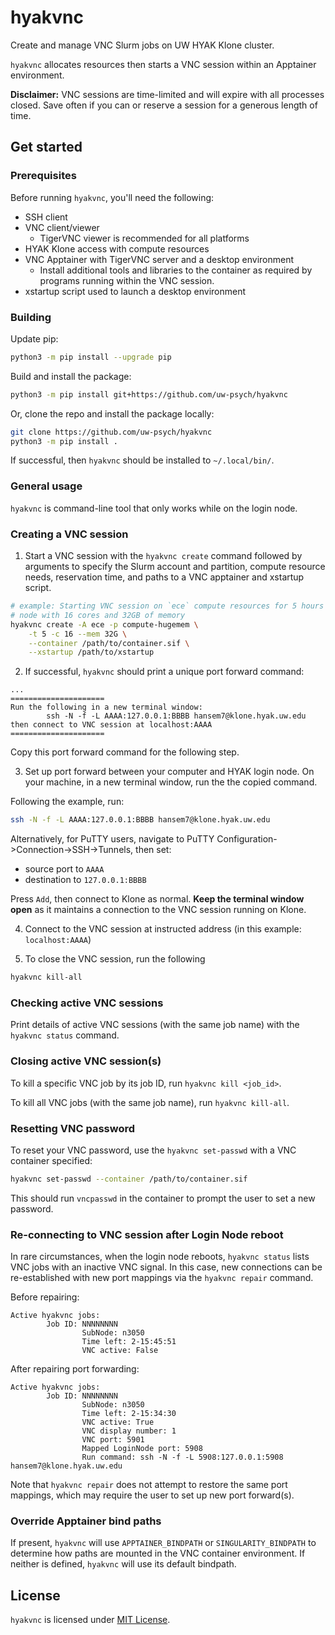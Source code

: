 hyakvnc
=======

Create and manage VNC Slurm jobs on UW HYAK Klone cluster.

`hyakvnc` allocates resources then starts a VNC session within an Apptainer
environment.

**Disclaimer:** VNC sessions are time-limited and will expire with all processes
closed. Save often if you can or reserve a session for a generous length of
time.

## Get started

### Prerequisites

Before running `hyakvnc`, you'll need the following:
- SSH client
- VNC client/viewer
    - TigerVNC viewer is recommended for all platforms
- HYAK Klone access with compute resources
- VNC Apptainer with TigerVNC server and a desktop environment
    - Install additional tools and libraries to the container as required by
      programs running within the VNC session.
- xstartup script used to launch a desktop environment

### Building

Update pip:
```bash
python3 -m pip install --upgrade pip
```

Build and install the package:

```bash
python3 -m pip install git+https://github.com/uw-psych/hyakvnc
```

Or, clone the repo and install the package locally:

```bash
git clone https://github.com/uw-psych/hyakvnc
python3 -m pip install .
```

If successful, then `hyakvnc` should be installed to `~/.local/bin/`.

### General usage

`hyakvnc` is command-line tool that only works while on the login node.

### Creating a VNC session

1. Start a VNC session with the `hyakvnc create` command followed by arguments
   to specify the Slurm account and partition, compute resource needs,
   reservation time, and paths to a VNC apptainer and xstartup script.

```bash
# example: Starting VNC session on `ece` compute resources for 5 hours on a
# node with 16 cores and 32GB of memory
hyakvnc create -A ece -p compute-hugemem \
    -t 5 -c 16 --mem 32G \
    --container /path/to/container.sif \
    --xstartup /path/to/xstartup
```

2. If successful, `hyakvnc` should print a unique port forward command:

```
...
=====================
Run the following in a new terminal window:
        ssh -N -f -L AAAA:127.0.0.1:BBBB hansem7@klone.hyak.uw.edu
then connect to VNC session at localhost:AAAA
=====================
```

Copy this port forward command for the following step.

3. Set up port forward between your computer and HYAK login node. On your
   machine, in a new terminal window, run the the copied command.

Following the example, run:

```bash
ssh -N -f -L AAAA:127.0.0.1:BBBB hansem7@klone.hyak.uw.edu
```

Alternatively, for PuTTY users, navigate to
PuTTY Configuration->Connection->SSH->Tunnels, then set:
  - source port to `AAAA`
  - destination to `127.0.0.1:BBBB`

Press `Add`, then connect to Klone as normal. **Keep the terminal window open** as
it maintains a connection to the VNC session running on Klone.

4. Connect to the VNC session at instructed address (in this example:
   `localhost:AAAA`)

5. To close the VNC session, run the following

```bash
hyakvnc kill-all
```

### Checking active VNC sessions

Print details of active VNC sessions (with the same job name) with the
`hyakvnc status` command.

### Closing active VNC session(s)

To kill a specific VNC job by its job ID, run `hyakvnc kill <job_id>`.

To kill all VNC jobs (with the same job name), run `hyakvnc kill-all`.

### Resetting VNC password

To reset your VNC password, use the `hyakvnc set-passwd` with a VNC container
specified:

```bash
hyakvnc set-passwd --container /path/to/container.sif
```

This should run `vncpasswd` in the container to prompt the user to set a new
password.

### Re-connecting to VNC session after Login Node reboot

In rare circumstances, when the login node reboots, `hyakvnc status` lists VNC
jobs with an inactive VNC signal. In this case, new connections can be
re-established with new port mappings via the `hyakvnc repair` command.

Before repairing:

```
Active hyakvnc jobs:
        Job ID: NNNNNNNN
                SubNode: n3050
                Time left: 2-15:45:51
                VNC active: False
```

After repairing port forwarding:

```
Active hyakvnc jobs:
        Job ID: NNNNNNNN
                SubNode: n3050
                Time left: 2-15:34:30
                VNC active: True
                VNC display number: 1
                VNC port: 5901
                Mapped LoginNode port: 5908
                Run command: ssh -N -f -L 5908:127.0.0.1:5908 hansem7@klone.hyak.uw.edu
```

Note that `hyakvnc repair` does not attempt to restore the same port mappings,
which may require the user to set up new port forward(s).

### Override Apptainer bind paths

If present, `hyakvnc` will use `APPTAINER_BINDPATH` or `SINGULARITY_BINDPATH` to
determine how paths are mounted in the VNC container environment. If neither is
defined, `hyakvnc` will use its default bindpath.

## License

`hyakvnc` is licensed under [MIT License](LICENSE).
